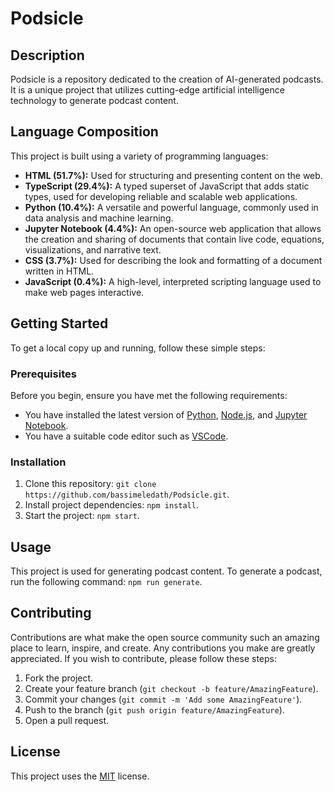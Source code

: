# Podsicle

## Description

Podsicle is a repository dedicated to the creation of AI-generated podcasts. It is a unique project that utilizes cutting-edge artificial intelligence technology to generate podcast content.

## Language Composition

This project is built using a variety of programming languages:

- **HTML (51.7%):** Used for structuring and presenting content on the web.
- **TypeScript (29.4%):** A typed superset of JavaScript that adds static types, used for developing reliable and scalable web applications.
- **Python (10.4%):** A versatile and powerful language, commonly used in data analysis and machine learning.
- **Jupyter Notebook (4.4%):** An open-source web application that allows the creation and sharing of documents that contain live code, equations, visualizations, and narrative text.
- **CSS (3.7%):** Used for describing the look and formatting of a document written in HTML.
- **JavaScript (0.4%):** A high-level, interpreted scripting language used to make web pages interactive.

## Getting Started

To get a local copy up and running, follow these simple steps:

### Prerequisites

Before you begin, ensure you have met the following requirements:

- You have installed the latest version of [Python](https://www.python.org/downloads/), [Node.js](https://nodejs.org/en/download/), and [Jupyter Notebook](https://jupyter.org/install).
- You have a suitable code editor such as [VSCode](https://code.visualstudio.com/download).

### Installation

1. Clone this repository: `git clone https://github.com/bassimeledath/Podsicle.git`.
2. Install project dependencies: `npm install`.
3. Start the project: `npm start`.

## Usage

This project is used for generating podcast content. To generate a podcast, run the following command: `npm run generate`.

## Contributing

Contributions are what make the open source community such an amazing place to learn, inspire, and create. Any contributions you make are greatly appreciated. If you wish to contribute, please follow these steps:

1. Fork the project.
2. Create your feature branch (`git checkout -b feature/AmazingFeature`).
3. Commit your changes (`git commit -m 'Add some AmazingFeature'`).
4. Push to the branch (`git push origin feature/AmazingFeature`).
5. Open a pull request.

## License

This project uses the [MIT](https://opensource.org/licenses/MIT) license.
